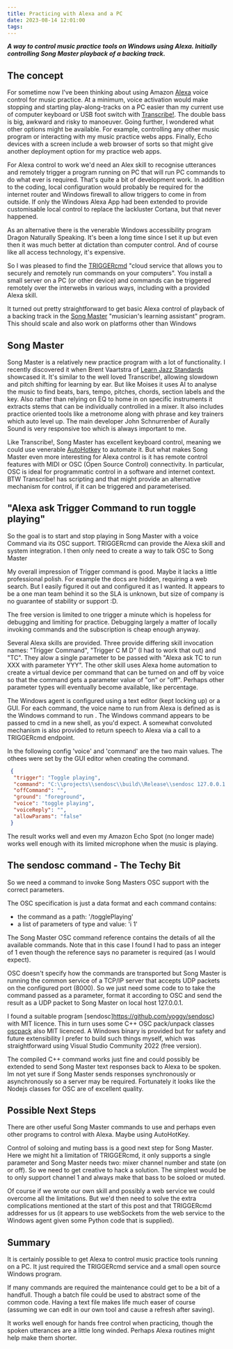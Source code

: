 ```yaml
---
title: Practicing with Alexa and a PC
date: 2023-08-14 12:01:00
tags:
---
```


***A way to control music practice tools on Windows using Alexa. Initially controlling Song Master playback of a backing track.***

## The concept

For sometime now I've been thinking about using Amazon [Alexa](https://developer.amazon.com/en-GB/alexa/) voice control for music practice. At a minimum, voice activation would make stopping and starting play-along-tracks on a PC easier than my current use of computer keyboard or USB foot switch with [Transcribe!](https://www.seventhstring.com/xscribe/overview.html). The double bass is big, awkward and risky to manoeuver. Going further, I wondered what other options might be available. For example, controlling any other music program or interacting with my music practice webs apps. Finally, Echo devices with a screen include a web browser of sorts so that might give another deployment option for my practice web apps.

For Alexa control to work we'd need an Alex skill to recognise utterances and remotely trigger a program running on PC that will run PC commands to do what ever is required. That's quite a bit of development work. In addition to the coding, local configuration would probably be required for the internet router and Windows firewall to allow triggers to come in from outside. If only the Windows Alexa App had been extended to provide customisable local control to replace the lackluster Cortana, but that never happened.

As an alternative there is the venerable Windows accessibility program Dragon Naturally Speaking. It's been a long time since I set it up but even then it was much better at dictation than computer control. And of course like all access technology, it's expensive.

So I was pleased to find the [TRIGGERcmd](https://www.triggercmd.com/en/) "cloud service that allows you to securely and remotely run commands on your computers". You install a small server on a PC (or other device) and commands can be triggered remotely over the interwebs in various ways, including with a provided Alexa skill.

It turned out pretty straightforward to get basic Alexa control of playback of a backing track in the [Song Master](https://aurallysound.com/) "musician's learning assistant" program. This should scale and also work on platforms other than Windows

## Song Master

Song Master is a relatively new practice program with a lot of functionality. I recently discovered it when Brent Vaartstra of [Learn Jazz Standards](https://www.learnjazzstandards.com/) showcased it. It's similar to the well loved Transcribe!, allowing slowdown and pitch shifting for learning by ear. But like Moises it uses AI to analyse the music to find beats, bars, tempo, pitches, chords, section labels and the key. Also rather than relying on EQ to home in on specific instruments it extracts stems that can be individually controlled in a mixer. It also includes practice oriented tools like a metronome along with phrase and key trainers which auto level up. The main developer John Schnurrenber of Aurally Sound is very responsive too which is always important to me.

Like Transcribe!, Song Master has excellent keyboard control, meaning we could use venerable [AutoHotkey](https://www.autohotkey.com/) to automate it. But what makes Song Master even more interesting for Alexa control is it has remote control features with MIDI or OSC (Open Source Control) connectivity. In particular, OSC is ideal for programmatic control in a software and internet context. BTW Transcribe! has scripting and that might provide an alternative mechanism for control, if it can be triggered and parameterised.

## "Alexa ask Trigger Command to run toggle playing"

So the goal is to start and stop playing in Song Master with a voice Command via its OSC support. TRIGGERcmd can provide the Alexa skill and system integration. I then only need to create a way to talk OSC to Song Master

My overall impression of Trigger command is good. Maybe it lacks a little professional polish. For example the docs are hidden, requiring a web search. But I easily figured it out and configured it as I wanted. It appears to be a one man team behind it so the SLA is unknown, but size of company is no guarantee of stability or support :D. 

The free version is limited to one trigger a minute which is hopeless for debugging and limiting for practice. Debugging largely a matter of locally invoking commands and the subscription is cheap enough anyway.

Several Alexa skills are provided. Three provide differing skill invocation names: "Trigger Command", "Trigger C M D" (I had to work that out) and "TC". They alow a single parameter to be passed with "Alexa ask TC to run XXX with parameter YYY". The other skill uses Alexa home automation to create a virtual device per command that can be turned on and off by voice so that the command gets a parameter value of "on" or "off". Perhaps other parameter types will eventually become available, like percentage.

The Windows agent is configured using a text editor (kept locking up) or a GUI. For each command, the voice name to run from Alexa is defined as is the Windows command to run . The Windows command appears to be passed to cmd in a new shell, as you'd expect. A somewhat convoluted mechanism is also provided to return speech to Alexa via a call to a TRIGGERcmd endpoint. 

In the following config 'voice' and 'command' are the two main values. The othees were set by the GUI editor when creating the command.

```json
 {
  "trigger": "Toggle playing",
  "command": "C:\\projects\\sendosc\\build\\Release\\sendosc 127.0.0.1 8000 /togglePlaying i 1",
  "offCommand": "",
  "ground": "foreground",
  "voice": "toggle playing",
  "voiceReply": "",
  "allowParams": "false"
 }
 ```

The result works well and even my Amazon Echo Spot (no longer made) works well enough  with its limited microphone when the music is playing.

## The sendosc command - The Techy Bit

So we need a command to invoke Song Masters OSC support with the correct parameters.

The OSC specification is just a data format and each command contains:

- the command as a path: '/togglePlaying'
- a list of parameters of type and value: 'i 1'

The Song Master OSC command reference contains the details of all the available commands. Note that in this case I found I had to pass an integer of 1 even though the reference says no parameter is required (as I would expect).

OSC doesn't specify how the commands are transported but Song Master is running the common service of a TCP/IP server that accepts UDP packets on the configured port (8000). So we just need some code to to take the command passed as a parameter, format it according to OSC and send the result as a UDP packet to Song Master on local host 127.0.0.1.

I found a suitable program [sendosc]https://github.com/yoggy/sendosc) with MIT licence. This in turn uses some C++ OSC pack/unpack classes [oscpack](http://www.rossbencina.com/code/oscpack) also MIT licenced. A Windows binary is provided but for safety and future extensibility I prefer to build such things myself, which was straightforward using Visual Studio Community 2022 (free version).

The compiled C++ command works just fine and could possibly be extended to send Song Master text responses back to Alexa to be spoken. Im not yet sure if Song Master sends responses synchronously or asynchronously so a server may be required. Fortunately it looks like the Nodejs classes for OSC are of excellent quality.

## Possible Next Steps

There are other useful Song Master commands to use and perhaps even other programs to control with Alexa. Maybe using AutoHotKey.

Control of soloing and muting bass is a good next step for Song Master. Here we might hit a limitation of TRIGGERcmd, it only supports a single parameter and Song Master needs two: mixer channel number and state (on or off). So we need to get creative to hack a solution. The simplest would be to only support channel 1 and always make that bass to be soloed or muted.

Of course if we wrote our own skill and possibly a web service we could overcome all the limitations. But we'd then need to solve the extra complications mentioned at the start of this post and that TRIGGERcmd addresses for us (it appears to use webSockets from the web service to the Windows agent given some Python code that is supplied).

## Summary

It is certainly possible to get Alexa to control music practice tools running on a PC. It just required the TRIGGERcmd service and a small open source Windows program.

If many commands are required the maintenance could get to be a bit of a handfull. Though a batch file could be used to abstract some of the common code. Having a text file makes life much easer of course (assuming we can edit in our own tool and cause a refresh after saving).

It works well enough for hands free control when practicing, though the spoken utterances are a little long winded. Perhaps Alexa routines might help make them shorter.
